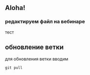## Aloha!

### редактируем файл на вебинаре
тест

## обновление ветки
для обновления ветки вводим
```
git pull
```